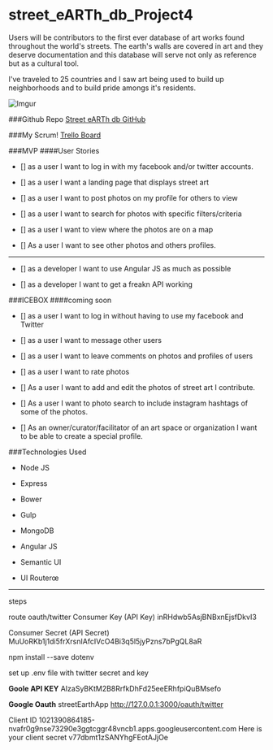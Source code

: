 # street_eARTh_db_Project4
Users will be contributors to the first ever database of art works found throughout the world's streets. The earth's walls are covered in art and they deserve documentation and this database will serve not only as reference but as a cultural tool.

I've traveled to 25 countries and I saw art being used to build up neighborhoods and to build pride amongs it's residents. 

![Imgur](http://i.imgur.com/NkzQcAC.png)

###Github Repo
[Street eARTh db GitHub]()

###My Scrum! 
[Trello Board]()


###MVP
####User Stories

- [] as a user I want to log in with my facebook and/or twitter accounts.

- [] as a user I want a landing page that displays street art

- [] as a user I want to post photos on my profile for others to view

- [] as a user I want to search for photos with specific filters/criteria

- [] as a user I want to view where the photos are on a map

- [] As a user I want to see other photos and others profiles.
____

- [] as a developer I want to use Angular JS as much as possible

- [] as a developer I want to get a freakn API working


###ICEBOX
####coming soon

- [] as a user I want to log in without having to use my facebook and Twitter

- [] as a user I want to message other users

- [] as a user I want to leave comments on photos and profiles of users

- [] as a user I want to rate photos

- [] As a user I want to add and edit the photos of street art I contribute.

- [] As a user I want to photo search to include instagram hashtags of some of the photos.

- [] As an owner/curator/facilitator of an art space or organization I want to be able to create a special profile.

###Technologies Used

- Node JS

- Express
 
- Bower

- Gulp 

- MongoDB

- Angular JS

- Semantic UI

- UI Routerœ

_________

steps 

route oauth/twitter
Consumer Key (API Key)  inRHdwb5AsjBNBxnEjsfDkvI3 

Consumer Secret (API Secret)  MuUoRKb1j1di5frXrsnIAfcIVcO4Bi3q5l5jyPzns7bPgQL8aR

npm install --save dotenv

set up .env file with twitter secret and key

**Goole API KEY**
AIzaSyBKtM2B8RrfkDhFd25eeERhfpiQuBMsefo

**Google Oauth**
streetEarthApp
http://127.0.0.1:3000/oauth/twitter

Client ID
1021390864185-nvafr0g9nse73290e3ggtcggr48vncb1.apps.googleusercontent.com
Here is your client secret
v77dbmt1zSANYhgFEotAJjOe








